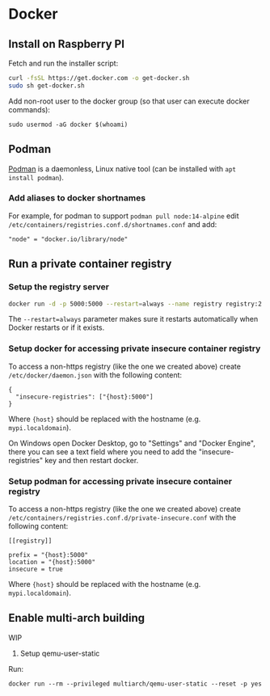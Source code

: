 # Docker

## Install on Raspberry PI

Fetch and run the installer script:

```sh
curl -fsSL https://get.docker.com -o get-docker.sh
sudo sh get-docker.sh
```

Add non-root user to the docker group (so that user can execute docker commands):

```
sudo usermod -aG docker $(whoami)
```

## Podman

[Podman][1] is a daemonless, Linux native tool (can be installed with `apt install podman`).

### Add aliases to docker shortnames

For example, for podman to support `podman pull node:14-alpine` edit
`/etc/containers/registries.conf.d/shortnames.conf` and add:

```
"node" = "docker.io/library/node"
```

[1]: https://docs.podman.io/en/latest/

## Run a private container registry

### Setup the registry server

```sh
docker run -d -p 5000:5000 --restart=always --name registry registry:2
```

The `--restart=always` parameter makes sure it restarts automatically when Docker restarts or if it
exists.

### Setup docker for accessing private insecure container registry

To access a non-https registry (like the one we created above) create `/etc/docker/daemon.json` with
the following content:

```
{
  "insecure-registries": ["{host}:5000"]
}
```

Where `{host}` should be replaced with the hostname (e.g. `mypi.localdomain`).

On Windows open Docker Desktop, go to "Settings" and "Docker Engine", there you can see a text field
where you need to add the "insecure-registries" key and then restart docker.

### Setup podman for accessing private insecure container registry

To access a non-https registry (like the one we created above) create
`/etc/containers/registries.conf.d/private-insecure.conf` with the following content:

```
[[registry]]

prefix = "{host}:5000"
location = "{host}:5000"
insecure = true
```

Where `{host}` should be replaced with the hostname (e.g. `mypi.localdomain`).

## Enable multi-arch building

WIP

1. Setup qemu-user-static

Run:

```
docker run --rm --privileged multiarch/qemu-user-static --reset -p yes
```
